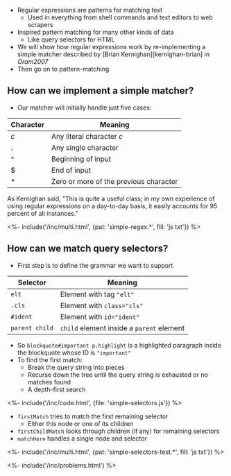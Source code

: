 ---
---

-   <g key="regular_expression">Regular expressions</g> are patterns for matching text
    -   Used in everything from shell commands and text editors to web scrapers
-   Inspired pattern matching for many other kinds of data
    -   Like <g key="query_selector">query selectors</a> for HTML
-   We will show how regular expressions work by re-implementing a simple matcher
    described by [Brian Kernighan][kernighan-brian] in <cite>Oram2007</cite>
-   Then go on to pattern-matching

## How can we implement a simple matcher?

-   Our matcher will initially handle just five cases:

| Character | Meaning |
| --------- | ------- |
| *c*       | Any literal character *c* |
| .         | Any single character |
| ^         | Beginning of input |
| $         | End of input |
| *         | Zero or more of the previous character |

As Kernighan said,
"This is quite a useful class;
in my own experience of using regular expressions on a day-to-day basis,
it easily accounts for 95 percent of all instances."

<%- include('/inc/multi.html', {pat: 'simple-regex.*', fill: 'js txt'}) %>

## How can we match query selectors?

-   First step is to define the grammar we want to support

| Selector | Meaning |
| -------- | ------- |
| `elt`    | Element with tag `"elt"` |
| `.cls`   | Element with `class="cls"` |
| `#ident`   | Element with `id="ident"` |
| `parent child` | `child` element inside a `parent` element |

-   So `blockquote#important p.highlight` is a highlighted paragraph inside the blockquote whose ID is `"important"`
-   To find the first match:
    -   Break the query string into pieces
    -   Recurse down the tree until the query string is exhausted or no matches found
    -   A <g key="depth_first_search">depth-first search</g>

<%- include('/inc/code.html', {file: 'simple-selectors.js'}) %>

-   `firstMatch` tries to match the first remaining selector
    -   Either this node or one of its children
-   `firstChildMatch` looks through children (if any) for remaining selectors
-   `matchHere` handles a single node and selector

<%- include('/inc/multi.html', {pat: 'simple-selectors-test.*', fill: 'js txt'}) %>

<%- include('/inc/problems.html') %>
